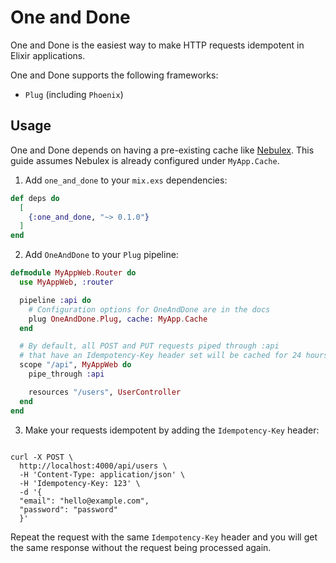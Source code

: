 # One and Done

One and Done is the easiest way to make HTTP requests idempotent in Elixir applications.

One and Done supports the following frameworks:

* `Plug` (including `Phoenix`)

## Usage

One and Done depends on having a pre-existing cache like [Nebulex](https://hexdocs.pm/nebulex/Nebulex.html). This guide assumes Nebulex is already configured under `MyApp.Cache`.

1. Add `one_and_done` to your `mix.exs` dependencies:

```elixir
def deps do
  [
    {:one_and_done, "~> 0.1.0"}
  ]
end
```

2. Add `OneAndDone` to your `Plug` pipeline:

```elixir
defmodule MyAppWeb.Router do
  use MyAppWeb, :router

  pipeline :api do
    # Configuration options for OneAndDone are in the docs
    plug OneAndDone.Plug, cache: MyApp.Cache
  end

  # By default, all POST and PUT requests piped through :api
  # that have an Idempotency-Key header set will be cached for 24 hours.
  scope "/api", MyAppWeb do
    pipe_through :api

    resources "/users", UserController
  end
end
```

3. Make your requests idempotent by adding the `Idempotency-Key` header:

```shell

curl -X POST \
  http://localhost:4000/api/users \
  -H 'Content-Type: application/json' \
  -H 'Idempotency-Key: 123' \
  -d '{
  "email": "hello@example.com",
  "password": "password"
  }'
```

Repeat the request with the same `Idempotency-Key` header and you will get the same response
without the request being processed again.

